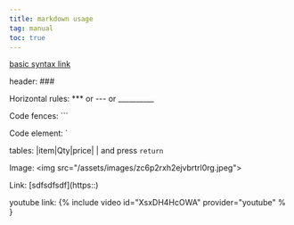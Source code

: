 ```yaml
---
title: markdown usage
tag: manual
toc: true
---
```


[basic syntax link](https://www.markdownguide.org/basic-syntax)

header: ###

Horizontal rules: ***  or  ---  or  __________

Code fences: ``` 

Code element: `

tables: |item|Qty|price| | and press `return`

Image: \<img src="/assets/images/zc6p2rxh2ejvbrtrl0rg.jpeg"\>

Link: \[sdfsdfsdf\]\(https::\)

youtube link: \{% include video id="XsxDH4HcOWA" provider="youtube" % \}

